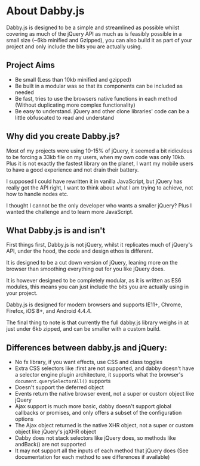 # About Dabby.js

Dabby.js is designed to be a simple and streamlined as possible whilst covering as much of the jQuery API as much as is feasibly possible in a small size (~6kb minified and Gzipped), you can also build it as part of your project and only include the bits you are actually using.

## Project Aims

- Be small (Less than 10kb minified and gzipped)
- Be built in a modular was so that its components can be included as needed
- Be fast, tries to use the browsers native functions in each method (Without duplicating more complex functionality)
- Be easy to understand. jQuery and other clone libraries' code can be a little obfuscated to read and understand

## Why did you create Dabby.js?

Most of my projects were using 10-15% of jQuery, it seemed a bit ridiculous to be forcing a 33kb file on my users, when my own code was only 10kb. Plus it is not exactly the fastest library on the planet, I want my mobile users to have a good experience and not drain their battery.

I supposed I could have rewritten it in vanilla JavaScript, but jQuery has really got the API right, I want to think about what I am trying to achieve, not how to handle nodes etc.

I thought I cannot be the only developer who wants a smaller jQuery? Plus I wanted the challenge and to learn more JavaScript.

## What Dabby.js is and isn't

First things first, Dabby.js is not jQuery, whilst it replicates much of jQuery's API, under the hood, the code and design ethos is different.

It is designed to be a cut down version of jQuery, leaning more on the browser than smoothing everything out for you like jQuery does.

It is however designed to be completely modular, as it is written as ES6 modules, this means you can just include the bits you are actually using in your project.

Dabby.js is designed for modern browsers and supports IE11+, Chrome, Firefox, iOS 8+, and Android 4.4.4.

The final thing to note is that currently the full dabby.js library weighs in at just under 6kb zipped, and can be smaller with a custom build.

## Differences between dabby.js and jQuery:

- No fx library, if you want effects, use CSS and class toggles
- ‎Extra CSS selectors like :first are not supported, and dabby doesn't have a selector engine plugin architecture, it supports what the browser's `document.querySelectorAll()` supports
- ‎Doesn't support the deferred object
- ‎Events return the native browser event, not a super or custom object like jQuery
- ‎Ajax support is much more basic, dabby doesn't support global callbacks or promises, and only offers a subset of the configuration options
- ‎The Ajax object returned is the native XHR object, not a super or custom object like jQuery's jqXHR object
- ‎Dabby does not stack selectors like jQuery does, so methods like andBack() are not supported
- ‎It may not support all the inputs of each method that jQuery does (See documentation for each method to see differences if available)
